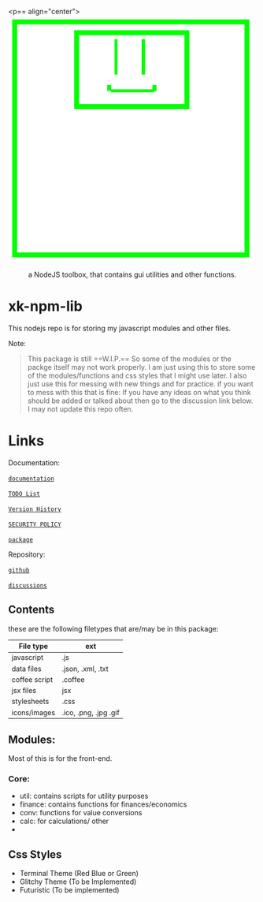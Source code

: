 <p== align="center">
<img src="./docs/_media/icon.png"  alt="XK-Z0-XD">
<p>

<p align="center">
    a NodeJS toolbox, that contains gui utilities and other functions.
</p>

# xk-npm-lib
This nodejs repo is for storing my javascript modules and other files. 

Note:
> This package is still ==W.I.P.== So some of the modules or the packge itself may not work properly.
> I am just using this to store some of the modules/functions and css styles that I might use later.
> I also just use this for messing with new things and for practice.
> if you want to mess with this that is fine:
> If you have any ideas on what you think should be added or talked about then
> go to the discussion link below. I may not update this repo often.
#   Links
Documentation:

[`documentation`](./docs/README.md)

[`TODO List`](./docs/TODO.md)

[`Version History`](HISTORY.md)

[`SECURITY POLICY`](SECURITY.md)

[`package`](https://www.npmjs.com/package/xk-npm-lib)

Repository:

[`github`](https://github.com/XK-Z0-XD/xk-npm-lib)

[`discussions`](https://github.com/XK-Z0-XD/xk-npm-lib/discussions)

##  Contents
 these are the following filetypes that are/may be in this package:

|File type| ext |
| ------- | --- |
| javascript| .js|
| data files | .json, .xml, .txt|
|coffee script| .coffee|
| jsx files | jsx|
| stylesheets | .css|
| icons/images| .ico, .png, .jpg .gif|

##  Modules:
Most of this is for the front-end.

### Core: 
- util: contains scripts for utility purposes
 - finance: contains functions for finances/economics
- conv: functions for value conversions
- calc: for calculations/ other
- 
##  Css Styles
- Terminal Theme (Red Blue or Green)
- Glitchy Theme (To be Implemented)
- Futuristic (To be implemented)
